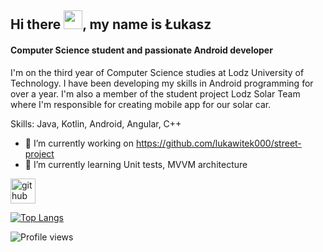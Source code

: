 ## Hi there  <img src="https://raw.githubusercontent.com/MartinHeinz/MartinHeinz/master/wave.gif" width="30px">, my name is Łukasz
#### Computer Science student and passionate Android developer
I'm on the third year of Computer Science studies at Lodz University of Technology. I have been developing my skills in Android programming for over a year. I'm also a member of the student project Lodz Solar Team where I'm responsible for creating mobile app for our solar car.

Skills: Java, Kotlin, Android, Angular, C++

- 🔭 I’m currently working on https://github.com/lukawitek000/street-project 
- 🌱 I’m currently learning Unit tests, MVVM architecture 

[<img src='https://cdn.jsdelivr.net/npm/simple-icons@3.0.1/icons/github.svg' alt='github' height='40'>](https://github.com/lukawitek000)  

[![Top Langs](https://github-readme-stats.vercel.app/api/top-langs/?username=lukawitek000)](https://github.com/anuraghazra/github-readme-stats)

![Profile views](https://gpvc.arturio.dev/lukawitek000)  


<!--
**lukawitek000/lukawitek000** is a ✨ _special_ ✨ repository because its `README.md` (this file) appears on your GitHub profile.

Here are some ideas to get you started:

- 🔭 I’m currently working on ...
- 🌱 I’m currently learning ...
- 👯 I’m looking to collaborate on ...
- 🤔 I’m looking for help with ...
- 💬 Ask me about ...
- 📫 How to reach me: ...
- 😄 Pronouns: ...
- ⚡ Fun fact: ...
-->

